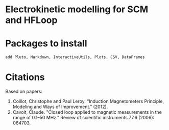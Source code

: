 # Electrokinetic modelling for SCM and HFLoop

# Packages to install
```
add Pluto, Markdown, InteractiveUtils, Plots, CSV, DataFrames
```

# Citations
Based on papers:
1. Coillot, Christophe and Paul Leroy. “Induction Magnetometers Principle, Modeling and Ways of Improvement.” (2012).
2. Cavoit, Claude. "Closed loop applied to magnetic measurements in the range of 0.1–50 MHz." Review of scientific instruments 77.6 (2006): 064703.


